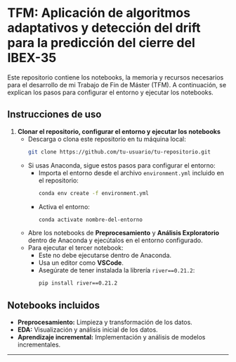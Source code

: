 # TFM: Aplicación de algoritmos adaptativos y detección del drift para la predicción del cierre del IBEX-35

Este repositorio contiene los notebooks, la memoria y recursos necesarios para el desarrollo de mi Trabajo de Fin de Máster (TFM). A continuación, se explican los pasos para configurar el entorno y ejecutar los notebooks.

## Instrucciones de uso

1. **Clonar el repositorio, configurar el entorno y ejecutar los notebooks**  
   - Descarga o clona este repositorio en tu máquina local:
     ```bash
     git clone https://github.com/tu-usuario/tu-repositorio.git
     ```
   - Si usas Anaconda, sigue estos pasos para configurar el entorno:
     - Importa el entorno desde el archivo `environment.yml` incluido en el repositorio:
       ```bash
       conda env create -f environment.yml
       ```
     - Activa el entorno:
       ```bash
       conda activate nombre-del-entorno
       ```
   - Abre los notebooks de **Preprocesamiento** y **Análisis Exploratorio** dentro de Anaconda y ejecútalos en el entorno configurado.
   - Para ejecutar el tercer notebook:
     - Este no debe ejecutarse dentro de Anaconda.
     - Usa un editor como **VSCode**.
     - Asegúrate de tener instalada la librería `river==0.21.2`:
       ```bash
       pip install river==0.21.2
       ```

## Notebooks incluidos
- **Preprocesamiento:** Limpieza y transformación de los datos.
- **EDA:** Visualización y análisis inicial de los datos.
- **Aprendizaje incremental:** Implementación y análisis de modelos incrementales.

---
